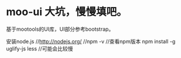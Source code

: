 moo-ui
大坑，慢慢填吧。
======
基于mootools的UI库，UI部分参考bootstrap。

安装node.js //http://nodejs.org/
//npm -v //查看npm版本
npm install -g uglify-js less //可能会比较慢
